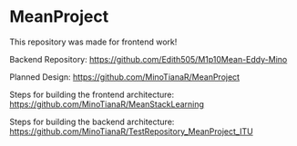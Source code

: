 # MeanProject

This repository was made for frontend work!

Backend Repository: https://github.com/Edith505/M1p10Mean-Eddy-Mino

Planned Design: https://github.com/MinoTianaR/MeanProject

Steps for building the frontend architecture: https://github.com/MinoTianaR/MeanStackLearning

Steps for building the backend architecture: https://github.com/MinoTianaR/TestRepository_MeanProject_ITU